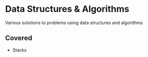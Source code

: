 # Data Structures & Algorithms

Various solutions to problems using data structures and algorithms

## Covered

- Stacks